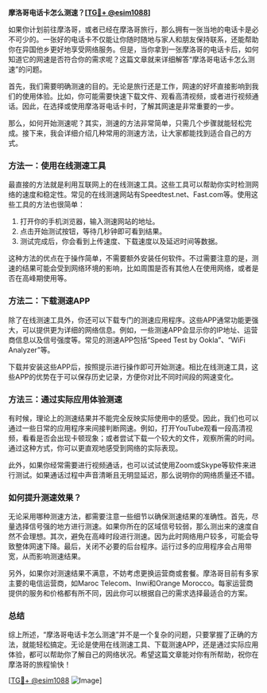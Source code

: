 **摩洛哥电话卡怎么测速？[[TG💪+ @esim1088](https://t.me/s/esim1088)]**

如果你计划前往摩洛哥，或者已经在摩洛哥旅行，那么拥有一张当地的电话卡是必不可少的。一张好的电话卡不仅能让你随时随地与家人和朋友保持联系，还能帮助你在异国他乡更好地享受网络服务。但是，当你拿到一张摩洛哥的电话卡后，如何知道它的网速是否符合你的需求呢？这篇文章就来详细解答“摩洛哥电话卡怎么测速”的问题。

首先，我们需要明确测速的目的。无论是旅行还是工作，网速的好坏直接影响到我们的使用体验。比如，你可能需要快速下载文件、观看高清视频，或者进行视频通话。因此，在选择或使用摩洛哥电话卡时，了解其网速是非常重要的一步。

那么，如何开始测速呢？其实，测速的方法非常简单，只需几个步骤就能轻松完成。接下来，我会详细介绍几种常用的测速方法，让大家都能找到适合自己的方式。

### 方法一：使用在线测速工具

最直接的方法就是利用互联网上的在线测速工具。这些工具可以帮助你实时检测网络的速度和稳定性。常见的在线测速网站有Speedtest.net、Fast.com等。使用这些工具的方法也很简单：

1. 打开你的手机浏览器，输入测速网站的地址。
2. 点击开始测试按钮，等待几秒钟即可看到结果。
3. 测试完成后，你会看到上传速度、下载速度以及延迟时间等数据。

这种方法的优点在于操作简单，不需要额外安装任何软件。不过需要注意的是，测速的结果可能会受到网络环境的影响，比如周围是否有其他人在使用网络，或者是否在高峰期使用等。

### 方法二：下载测速APP

除了在线测速工具外，你还可以下载专门的测速应用程序。这些APP通常功能更强大，可以提供更为详细的网络信息。例如，一些测速APP会显示你的IP地址、运营商信息以及信号强度等。常见的测速APP包括“Speed Test by Ookla”、“WiFi Analyzer”等。

下载并安装这些APP后，按照提示进行操作即可开始测速。相比在线测速工具，这些APP的优势在于可以保存历史记录，方便你对比不同时间段的网速变化。

### 方法三：通过实际应用体验测速

有时候，理论上的测速结果并不能完全反映实际使用中的感受。因此，我们也可以通过一些日常的应用程序来间接判断网速。例如，打开YouTube观看一段高清视频，看看是否会出现卡顿现象；或者尝试下载一个较大的文件，观察所需的时间。通过这种方式，你可以更直观地感受到网络的实际表现。

此外，如果你经常需要进行视频通话，也可以试试使用Zoom或Skype等软件来进行测试。如果通话过程中声音清晰且无明显延迟，那么说明你的网络质量还不错。

### 如何提升测速效果？

无论采用哪种测速方法，都需要注意一些细节以确保测速结果的准确性。首先，尽量选择信号强的地方进行测速。如果你所在的区域信号较弱，那么测出来的速度自然不会理想。其次，避免在高峰时段进行测速。因为此时网络用户较多，可能会导致整体网速下降。最后，关闭不必要的后台程序。运行过多的应用程序会占用带宽，从而影响测速结果。

另外，如果你对测速结果不满意，不妨考虑更换运营商或套餐。摩洛哥目前有多家主要的电信运营商，如Maroc Telecom、Inwi和Orange Morocco。每家运营商提供的服务和价格都有所不同，因此你可以根据自己的需求选择最适合的方案。

### 总结

综上所述，“摩洛哥电话卡怎么测速”并不是一个复杂的问题，只要掌握了正确的方法，就能轻松搞定。无论是使用在线测速工具、下载测速APP，还是通过实际应用体验，都可以帮助你了解自己的网络状况。希望这篇文章能对你有所帮助，祝你在摩洛哥的旅程愉快！

[[TG💪+ @esim1088](https://t.me/s/esim1088) ![Image](https://i.postimg.cc/4NQfJmqS/Snipaste-2025-05-13-00-14-12.png)]